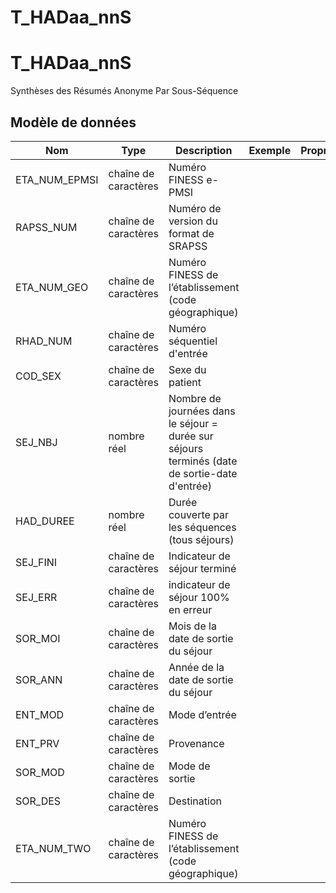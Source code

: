 # T_HADaa_nnS

<!-- ATTENTION : Ne pas supprimer ou modifier la ligne ci-dessous -->
# T_HADaa_nnS

Synthèses des Résumés Anonyme Par Sous-Séquence


## Modèle de données

|Nom|Type|Description|Exemple|Propriétés|
|-|-|-|-|-|
|ETA_NUM_EPMSI|chaîne de caractères|Numéro FINESS e-PMSI|||
|RAPSS_NUM|chaîne de caractères|Numéro de version du format de SRAPSS|||
|ETA_NUM_GEO|chaîne de caractères|Numéro FINESS de l’établissement (code géographique)|||
|RHAD_NUM|chaîne de caractères|Numéro séquentiel d'entrée|||
|COD_SEX|chaîne de caractères|Sexe du patient|||
|SEJ_NBJ|nombre réel|Nombre de journées dans le séjour = durée sur séjours terminés (date de sortie-date d'entrée)|||
|HAD_DUREE|nombre réel|Durée couverte par les séquences (tous séjours)|||
|SEJ_FINI|chaîne de caractères|Indicateur de séjour terminé|||
|SEJ_ERR|chaîne de caractères|indicateur de séjour 100% en erreur|||
|SOR_MOI|chaîne de caractères|Mois de la date de sortie du séjour|||
|SOR_ANN|chaîne de caractères|Année de la date de sortie du séjour|||
|ENT_MOD|chaîne de caractères|Mode d’entrée|||
|ENT_PRV|chaîne de caractères|Provenance|||
|SOR_MOD|chaîne de caractères|Mode de sortie|||
|SOR_DES|chaîne de caractères|Destination|||
|ETA_NUM_TWO|chaîne de caractères|Numéro FINESS de l’établissement (code géographique)|||

<!-- ATTENTION : Ne pas supprimer ou modifier la ligne ci-dessus -->
